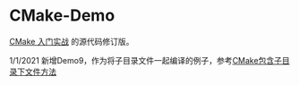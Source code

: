 CMake-Demo
=====

[CMake 入门实战](https://hahack.com/codes/cmake) 的源代码修订版。

1/1/2021 新增Demo9，作为将子目录文件一起编译的例子，参考[CMake包含子目录下文件方法](https://www.cnblogs.com/areful/p/12170321.html)